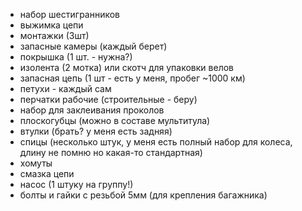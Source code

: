 * набор шестигранников
* выжимка цепи
* монтажки (3шт)
* запасные камеры (каждый берет)
* покрышка (1 шт. - нужна?)
* изолента (2 мотка) или скотч для упаковки велов
* запасная цепь (1 шт - есть у меня, пробег ~1000 км)
* петухи - каждый сам
* перчатки рабочие (строительные - беру)
* набор для заклеивания проколов 
* плоскогубцы (можно в составе мультитула)
* втулки (брать? у меня есть задняя)
* спицы (несколько штук, у меня есть полный набор для колеса, длину не помню но какая-то стандартная)
* хомуты
* смазка цепи
* насос (1 штуку на группу!)
* болты и гайки с резьбой 5мм (для крепления багажника)
